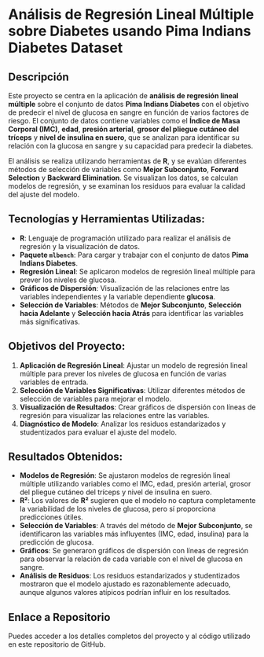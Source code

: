 # Análisis de Regresión Lineal Múltiple sobre Diabetes usando Pima Indians Diabetes Dataset

## Descripción
Este proyecto se centra en la aplicación de **análisis de regresión lineal múltiple** sobre el conjunto de datos **Pima Indians Diabetes** con el objetivo de predecir el nivel de glucosa en sangre en función de varios factores de riesgo. El conjunto de datos contiene variables como el **Índice de Masa Corporal (IMC)**, **edad**, **presión arterial**, **grosor del pliegue cutáneo del tríceps** y **nivel de insulina en suero**, que se analizan para identificar su relación con la glucosa en sangre y su capacidad para predecir la diabetes.

El análisis se realiza utilizando herramientas de **R**, y se evalúan diferentes métodos de selección de variables como **Mejor Subconjunto**, **Forward Selection** y **Backward Elimination**. Se visualizan los datos, se calculan modelos de regresión, y se examinan los residuos para evaluar la calidad del ajuste del modelo.

## Tecnologías y Herramientas Utilizadas:
- **R**: Lenguaje de programación utilizado para realizar el análisis de regresión y la visualización de datos.
- **Paquete `mlbench`**: Para cargar y trabajar con el conjunto de datos **Pima Indians Diabetes**.
- **Regresión Lineal**: Se aplicaron modelos de regresión lineal múltiple para prever los niveles de glucosa.
- **Gráficos de Dispersión**: Visualización de las relaciones entre las variables independientes y la variable dependiente **glucosa**.
- **Selección de Variables**: Métodos de **Mejor Subconjunto**, **Selección hacia Adelante** y **Selección hacia Atrás** para identificar las variables más significativas.

## Objetivos del Proyecto:
1. **Aplicación de Regresión Lineal**: Ajustar un modelo de regresión lineal múltiple para prever los niveles de glucosa en función de varias variables de entrada.
2. **Selección de Variables Significativas**: Utilizar diferentes métodos de selección de variables para mejorar el modelo.
3. **Visualización de Resultados**: Crear gráficos de dispersión con líneas de regresión para visualizar las relaciones entre las variables.
4. **Diagnóstico de Modelo**: Analizar los residuos estandarizados y studentizados para evaluar el ajuste del modelo.

## Resultados Obtenidos:
- **Modelos de Regresión**: Se ajustaron modelos de regresión lineal múltiple utilizando variables como el IMC, edad, presión arterial, grosor del pliegue cutáneo del tríceps y nivel de insulina en suero.
- **R²**: Los valores de **R²** sugieren que el modelo no captura completamente la variabilidad de los niveles de glucosa, pero sí proporciona predicciones útiles.
- **Selección de Variables**: A través del método de **Mejor Subconjunto**, se identificaron las variables más influyentes (IMC, edad, insulina) para la predicción de glucosa.
- **Gráficos**: Se generaron gráficos de dispersión con líneas de regresión para observar la relación de cada variable con el nivel de glucosa en sangre.
- **Análisis de Residuos**: Los residuos estandarizados y studentizados mostraron que el modelo ajustado es razonablemente adecuado, aunque algunos valores atípicos podrían influir en los resultados.

## Enlace a Repositorio
Puedes acceder a los detalles completos del proyecto y al código utilizado en este repositorio de GitHub.
